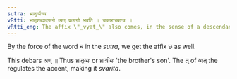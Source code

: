 ```yaml
---
sutra: भ्रातुर्व्यच्च
vRtti: भातृशब्दादपत्ये व्यत् प्रत्ययो भवति । चकाराच्छश्च ॥
vRtti_eng: The affix \"_vyat_\" also comes, in the sense of a descendant, after the word \"भ्रातृ\" ॥
---
```

By the force of the word च in the _sutra_, we get the affix छ as well.

This debars अण् ॥ Thus भ्रातृव्यः or भ्रात्रीयः 'the brother's son'. The त् of व्यत् the regulates the accent, making it _svarita_.

